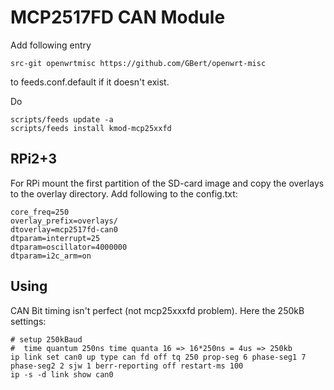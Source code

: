 MCP2517FD CAN Module
====================

Add following entry
```
src-git openwrtmisc https://github.com/GBert/openwrt-misc
```
to feeds.conf.default if it doesn't exist.

Do
```
scripts/feeds update -a
scripts/feeds install kmod-mcp25xxfd
```

RPi2+3
------
For RPi mount the first partition of the SD-card image and copy the overlays
to the overlay directory. Add following to the config.txt:
```
core_freq=250
overlay_prefix=overlays/
dtoverlay=mcp2517fd-can0
dtparam=interrupt=25
dtparam=oscillator=4000000
dtparam=i2c_arm=on
```

Using
-----
CAN Bit timing isn't perfect (not mcp25xxxfd problem).
Here the 250kB settings:
```
# setup 250kBaud
#  time quantum 250ns time quanta 16 => 16*250ns = 4us => 250kb
ip link set can0 up type can fd off tq 250 prop-seg 6 phase-seg1 7 phase-seg2 2 sjw 1 berr-reporting off restart-ms 100
ip -s -d link show can0
```

